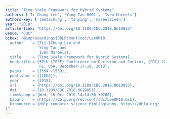 ```yaml
---
title: "Time Scale Framework for Hybrid Systems"
authors: ['Ti-Chung Lee', 'Ying Tan 0001', 'Iven Mareels']
authors-key: ['leetichung', 'tanying', 'mareelsiven']
year: "2018"
article-link: "https://doi.org/10.1109/CDC.2018.8619853"
venue: "CDC"
bibex: "@inproceedings{DBLP:conf/cdc/Lee0M18,
  author    = {Ti{-}Chung Lee and
               Ying Tan and
               Iven Mareels},
  title     = {Time Scale Framework for Hybrid Systems},
  booktitle = {57th {IEEE} Conference on Decision and Control, {CDC} 2018, Miami,
               FL, USA, December 17-19, 2018},
  pages     = {1554--1559},
  publisher = {{IEEE}},
  year      = {2018},
  url       = {https://doi.org/10.1109/CDC.2018.8619853},
  doi       = {10.1109/CDC.2018.8619853},
  timestamp = {Wed, 16 Oct 2019 14:14:56 +0200},
  biburl    = {https://dblp.org/rec/conf/cdc/Lee0M18.bib},
  bibsource = {dblp computer science bibliography, https://dblp.org}
}"
---
```

